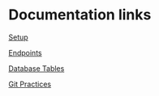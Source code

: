 # Documentation links

[Setup](setup.md)

[Endpoints](endpoints.md)

[Database Tables](database.md)

[Git Practices](git.md)